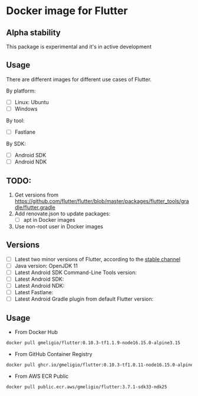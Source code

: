 # Docker image for Flutter

## Alpha stability

This package is experimental and it's in active development

## Usage

There are different images for different use cases of Flutter.

By platform:
- [ ] Linux: Ubuntu
- [ ] Windows

By tool:
- [ ] Fastlane

By SDK:
- [ ] Android SDK
- [ ] Android NDK

## TODO:

1. Get versions from https://github.com/flutter/flutter/blob/master/packages/flutter_tools/gradle/flutter.gradle
1. Add renovate.json to update packages:
    - [ ] apt in Docker images
1. Use non-root user in Docker images

## Versions

- [ ] Latest two minor versions of Flutter, according to the [stable channel](https://flutter.dev/docs/development/tools/sdk/releases)
- [ ] Java version: OpenJDK 11
- [ ] Latest Android SDK Command-Line Tools version:
- [ ] Latest Android SDK:
- [ ] Latest Android NDK:
- [ ] Latest Fastlane: 
- [ ] Latest Android Gradle plugin from default Flutter version:

## Usage

- From Docker Hub

```bash
docker pull gmeligio/flutter:0.10.3-tf1.1.9-node16.15.0-alpine3.15
```

- From GitHub Container Registry

```bash
docker pull ghcr.io/gmeligio/flutter:0.10.3-tf1.0.11-node16.15.0-alpine3.15
```

- From AWS ECR Public

```bash
docker pull public.ecr.aws/gmeligio/flutter:3.7.1-sdk33-ndk25
```
